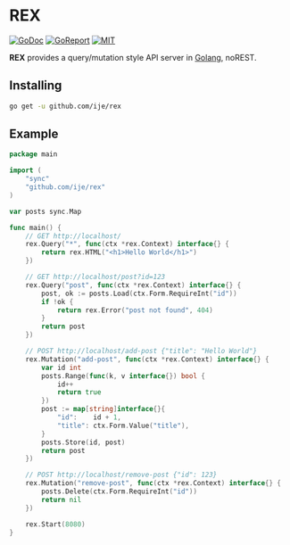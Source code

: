 # REX

[![GoDoc](https://godoc.org/github.com/ije/rex?status.svg)](https://godoc.org/github.com/ije/rex)
[![GoReport](https://goreportcard.com/badge/github.com/ije/rex)](https://goreportcard.com/report/github.com/ije/rex)
[![MIT](https://img.shields.io/badge/license-MIT-green)](./LICENSE)

**REX** provides a query/mutation style API server in [Golang](https://golang.org/), noREST.


## Installing
```bash
go get -u github.com/ije/rex
```


## Example

```go
package main

import (
    "sync"
    "github.com/ije/rex"
)

var posts sync.Map

func main() {
    // GET http://localhost/
    rex.Query("*", func(ctx *rex.Context) interface{} {
        return rex.HTML("<h1>Hello World</h1>")
    })

    // GET http://localhost/post?id=123
    rex.Query("post", func(ctx *rex.Context) interface{} {
        post, ok := posts.Load(ctx.Form.RequireInt("id"))
        if !ok {
            return rex.Error("post not found", 404)
        }
        return post
    })

    // POST http://localhost/add-post {"title": "Hello World"}
    rex.Mutation("add-post", func(ctx *rex.Context) interface{} {
        var id int
		posts.Range(func(k, v interface{}) bool {
			id++
			return true
		})
		post := map[string]interface{}{
			"id":    id + 1,
			"title": ctx.Form.Value("title"),
		}
        posts.Store(id, post)
        return post
    })

    // POST http://localhost/remove-post {"id": 123}
    rex.Mutation("remove-post", func(ctx *rex.Context) interface{} {
        posts.Delete(ctx.Form.RequireInt("id"))
        return nil
    })

    rex.Start(8080)
}
```
